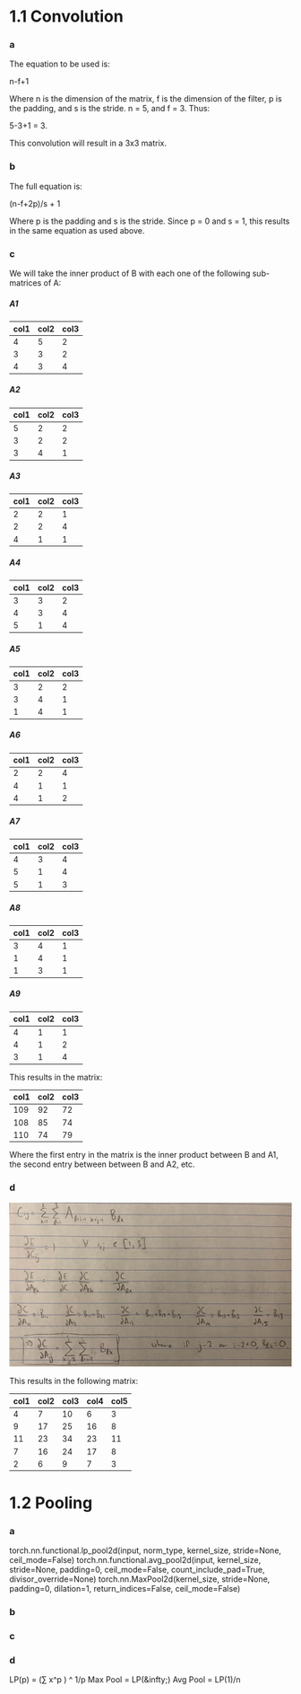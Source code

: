 # 1.1 Convolution
### a

The equation to be used is:

n-f+1

Where n is the dimension of the matrix, f is the dimension of the filter, p is the padding, and s is the stride.
n = 5, and f = 3. Thus:

5-3+1 = 3.

This convolution will result in a 3x3 matrix.

### b

The full equation is:

(n-f+2p)/s + 1

Where p is the padding and s is the stride. Since p = 0 and s = 1, this results in the same equation as used above.

### c

We will take the inner product of B with each one of the following sub-matrices of A:

##### A1
| col1 | col2 | col3 |
| - | - | - |
| 4 | 5 | 2 |
| 3 | 3 | 2 |
| 4 | 3 | 4 |

##### A2
| col1 | col2 | col3 |
| - | - | - |
| 5 | 2 | 2 |
| 3 | 2 | 2 |
| 3 | 4 | 1 |

##### A3
| col1 | col2 | col3 |
| - | - | - |
| 2 | 2 | 1 |
| 2 | 2 | 4 |
| 4 | 1 | 1 |

##### A4
| col1 | col2 | col3 |
| - | - | - |
| 3 | 3 | 2 |
| 4 | 3 | 4 |
| 5 | 1 | 4 |

##### A5
| col1 | col2 | col3 |
| - | - | - |
| 3 | 2 | 2 |
| 3 | 4 | 1 |
| 1 | 4 | 1 |

##### A6
| col1 | col2 | col3 |
| - | - | - |
| 2 | 2 | 4 |
| 4 | 1 | 1 |
| 4 | 1 | 2 |

##### A7
| col1 | col2 | col3 |
| - | - | - |
| 4 | 3 | 4 |
| 5 | 1 | 4 |
| 5 | 1 | 3 |

##### A8
| col1 | col2 | col3 |
| - | - | - |
| 3 | 4 | 1 |
| 1 | 4 | 1 |
| 1 | 3 | 1 |

##### A9
| col1 | col2 | col3 |
| - | - | - |
| 4 | 1 | 1 |
| 4 | 1 | 2 |
| 3 | 1 | 4 |

This results in the matrix:

| col1 | col2 | col3 |
| - | - | - |
| 109 | 92 | 72 |
| 108 | 85 | 74 |
| 110 | 74 | 79 |

Where the first entry in the matrix is the inner product between B and A1, the second entry between between B and A2, etc.

### d

![](IMG_0723.jpg)

This results in the following matrix:

| col1 | col2 | col3 | col4 | col5 |
| - | - | - | - | - |
| 4 | 7 | 10 | 6 | 3 |
| 9 | 17 | 25 | 16 | 8 |
| 11 | 23 | 34 | 23 | 11 |
| 7 | 16 | 24 | 17 | 8 |
| 2 | 6 | 9 | 7 | 3 |

# 1.2 Pooling
### a
torch.nn.functional.lp_pool2d(input, norm_type, kernel_size, stride=None, ceil_mode=False)
torch.nn.functional.avg_pool2d(input, kernel_size, stride=None, padding=0, ceil_mode=False, count_include_pad=True, divisor_override=None)
torch.nn.MaxPool2d(kernel_size, stride=None, padding=0, dilation=1, return_indices=False, ceil_mode=False)

### b

### c

### d
LP(p) = (&sum; x^p ) ^ 1/p
Max Pool = LP(&infty;)
Avg Pool = LP(1)/n

